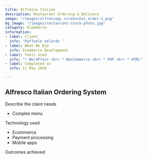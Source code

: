 ```yaml
---
title: Alfresco Italian
description: Restaurant Ordering & Delivery
image: "/images/alfrescogc_screenshot_order-1.png"
bg_image: "/images/restaurant-stock-photo.jpg"
category: Ecommerce
information:
- label: Client
  info: 'Raffaele Velardo '
- label: What We Did
  info: Ecommerce Development
- label: Tools Used
  info: "* WordPress <br> * WooCommerce <br> * PHP <br> * HTML"
- label: Completed on
  info: 11 May 2020

---
```

## Alfresco Italian Ordering System

Describe the client needs

* Complex menu

Technology used

* Ecommerce
* Payment processing
* Mobile apps

Outcomes achieved